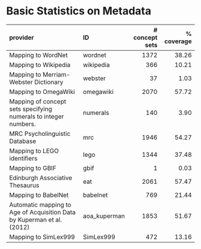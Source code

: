 # Basic Statistics on Metadata

| provider                                                               | ID           |   # concept sets |   % coverage |
|:-----------------------------------------------------------------------|:-------------|-----------------:|-------------:|
| Mapping to WordNet                                                     | wordnet      |             1372 |        38.26 |
| Mapping to Wikipedia                                                   | wikipedia    |              366 |        10.21 |
| Mapping to Merriam-Webster Dictionary                                  | webster      |               37 |         1.03 |
| Mapping to OmegaWiki                                                   | omegawiki    |             2070 |        57.72 |
| Mapping of concept sets specifying numerals to integer numbers.        | numerals     |              140 |         3.90 |
| MRC Psycholinguistic Database                                          | mrc          |             1946 |        54.27 |
| Mapping to LEGO identifiers                                            | lego         |             1344 |        37.48 |
| Mapping to GBIF                                                        | gbif         |                1 |         0.03 |
| Edinburgh Associative Thesaurus                                        | eat          |             2061 |        57.47 |
| Mapping to BabelNet                                                    | babelnet     |              769 |        21.44 |
| Automatic mapping to Age of Acquisition Data by Kuperman et al. (2012) | aoa_kuperman |             1853 |        51.67 |
| Mapping to SimLex999                                                   | SimLex999    |              472 |        13.16 |